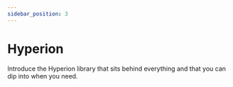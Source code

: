 ```yaml
---
sidebar_position: 3
---
```


# Hyperion

Introduce the Hyperion library that sits behind everything and that you can dip into when you need.